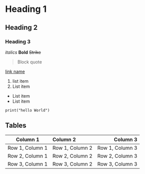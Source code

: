 # Heading 1
## Heading 2
### Heading 3
*italics*
**Bold**
~~Strike~~
>Block quote

[link name](https://github.com/siahdrews/Markdown-Tutorial)

1. list item
2. List item

* List item
* List item

`print("hello World")`
## Tables
<!-- tables -->
<!-- Note that :---: means center aligned -->
<!-- Note that ---: means right aligned -->
<!-- Note that :--- means left aligned -->
| Column 1 | Column 2 | Column 3 |
| :---: | :--- | ---: |
| Row 1, Column 1 | Row 1, Column 2 | Row 1, Column 3 |
| Row 2, Column 1 | Row 2, Column 2 | Row 2, Column 3 |
| Row 3, Column 1 | Row 3, Column 2 | Row 3, Column 3 |